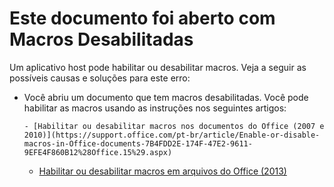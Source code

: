 
# Este documento foi aberto com Macros Desabilitadas

Um aplicativo host pode habilitar ou desabilitar macros. Veja a seguir as possíveis causas e soluções para este erro:



- Você abriu um documento que tem macros desabilitadas. Você pode habilitar as macros usando as instruções nos seguintes artigos:
    
      - [Habilitar ou desabilitar macros nos documentos do Office (2007 e 2010)](https://support.office.com/pt-br/article/Enable-or-disable-macros-in-Office-documents-7B4FDD2E-174F-47E2-9611-9EFE4F860B12%28Office.15%29.aspx)
    
  - [Habilitar ou desabilitar macros em arquivos do Office (2013)](https://support.office.com/pt-br/article/Enable-or-disable-macros-in-Office-files-12B036FD-D140-4E74-B45E-16FED1A7E5C6%28Office.15%29.aspx)
    
